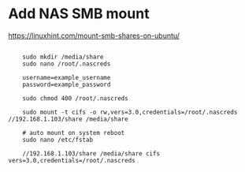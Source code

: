
# Add NAS SMB mount

<https://linuxhint.com/mount-smb-shares-on-ubuntu/>

```
    
    sudo mkdir /media/share
    sudo nano /root/.nascreds

    username=example_username
    password=example_password

    sudo chmod 400 /root/.nascreds

    sudo mount -t cifs -o rw,vers=3.0,credentials=/root/.nascreds //192.168.1.103/share /media/share

    # auto mount on system reboot
    sudo nano /etc/fstab

    //192.168.1.103/share /media/share cifs vers=3.0,credentials=/root/.nascreds
```

